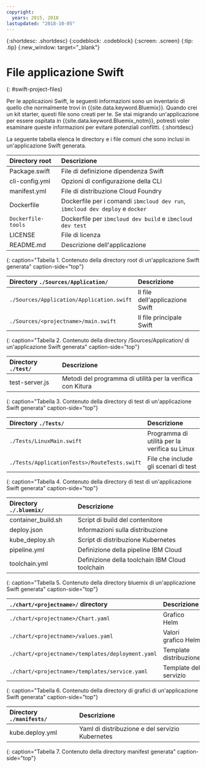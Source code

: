 ```yaml
---
copyright:
  years: 2015, 2018
lastupdated: "2018-10-05"
---
```


{:shortdesc: .shortdesc}
{:codeblock: .codeblock}
{:screen: .screen}
{:tip: .tip}
{:new_window: target="_blank"}

# File applicazione Swift
{: #swift-project-files}

Per le applicazioni Swift, le seguenti informazioni sono un inventario di quello che normalmente trovi in {{site.data.keyword.Bluemix}}. Quando crei un kit starter, questi file sono creati per te. Se stai migrando un'applicazione per essere ospitata in {{site.data.keyword.Bluemix_notm}}, potresti voler esaminare queste informazioni per evitare potenziali conflitti. 
{:shortdesc}

La seguente tabella elenca le directory e i file comuni che sono inclusi in un'applicazione Swift generata.

| Directory root                                     | Descrizione |
|:------------------------------------------------|:------------------------------------------|
| Package.swift| File di definizione dipendenza Swift |
| cli-config.yml | Opzioni di configurazione della CLI |
| manifest.yml | File di distribuzione Cloud Foundry |
| Dockerfile | Dockerfile per i comandi `ibmcloud dev run`, `ibmcloud dev deploy` e `docker` |
| `Dockerfile-tools` | Dockerfile per `ibmcloud dev build` e `ibmcloud dev test` |
| LICENSE | File di licenza |
| README.md | Descrizione dell'applicazione |
{: caption="Tabella 1. Contenuto della directory root di un'applicazione Swift generata" caption-side="top"}

| Directory `./Sources/Application/` | Descrizione  |
|:------------------------------------------------|:------------------------------------------|
| `./Sources/Application/Application.swift` | Il file dell'applicazione Swift |
| `./Sources/<projectname>/main.swift` | Il file principale Swift |
{: caption="Tabella 2. Contenuto della directory /Sources/Application/ di un'applicazione Swift generata" caption-side="top"}

| Directory `./test/` | Descrizione |
|:------------------------------------------------|:------------------------------------------|
|test-server.js | Metodi del programma di utilità per la verifica con Kitura |
{: caption="Tabella 3. Contenuto della directory di test di un'applicazione Swift generata" caption-side="top"}

| Directory `./Tests/` | Descrizione |
|:------------------------------------------------|:------------------------------------------|
| `./Tests/LinuxMain.swift` | Programma di utilità per la verifica su Linux |
| `./Tests/ApplicationTests>/RouteTests.swift` | File che include gli scenari di test |
{: caption="Tabella 4. Contenuto della directory di test di un'applicazione Swift generata" caption-side="top"}

| Directory `./.bluemix/` | Descrizione |
|:------------------------------------------------|:------------------------------------------|
| container_build.sh | Script di build del contenitore |
| deploy.json | Informazioni sulla distribuzione |
| kube_deploy.sh | Script di distribuzione Kubernetes |
| pipeline.yml | Definizione della pipeline IBM Cloud |
| toolchain.yml | Definizione della toolchain IBM Cloud toolchain |
{: caption="Tabella 5. Contenuto della directory bluemix di un'applicazione Swift generata" caption-side="top"}

| `./chart/<projectname>/` directory | Descrizione |
|:------------------------------------------------|:------------------------------------------|
| `./chart/<projectname>/Chart.yaml` | Grafico Helm |
| `./chart/<projectname>/values.yaml` | Valori grafico Helm |
| `./chart/<projectname>/templates/deployment.yaml` | Template distribuzione |
| `./chart/<projectname>/templates/service.yaml` | Template del servizio |
{: caption="Tabella 6. Contenuto della directory di grafici di un'applicazione Swift generata" caption-side="top"}

| Directory `./manifests/` | Descrizione |
|:------------------------------------------------|:------------------------------------------|
| kube.deploy.yml | Yaml di distribuzione e del servizio Kubernetes |
{: caption="Tabella 7. Contenuto della directory manifest generata" caption-side="top"}

